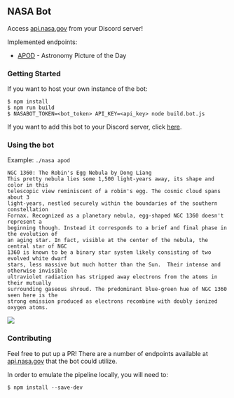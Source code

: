 ## NASA Bot

Access [api.nasa.gov](https://api.nasa.gov) from your Discord server!

Implemented endpoints:

- [APOD](https://apod.nasa.gov/apod/astropix.html) - Astronomy Picture of the Day

### Getting Started

If you want to host your own instance of the bot:

```
$ npm install
$ npm run build
$ NASABOT_TOKEN=<bot_token> API_KEY=<api_key> node build.bot.js
```

If you want to add this bot to your Discord server, click
[here](https://discord.com/api/oauth2/authorize?client_id=701258422498099200&permissions=10240&scope=bot).

### Using the bot

Example:
`./nasa apod`

```
NGC 1360: The Robin's Egg Nebula by Dong Liang
This pretty nebula lies some 1,500 light-years away, its shape and color in this
telescopic view reminiscent of a robin's egg. The cosmic cloud spans about 3
light-years, nestled securely within the boundaries of the southern constellation
Fornax. Recognized as a planetary nebula, egg-shaped NGC 1360 doesn't represent a
beginning though. Instead it corresponds to a brief and final phase in the evolution of
an aging star. In fact, visible at the center of the nebula, the central star of NGC
1360 is known to be a binary star system likely consisting of two evolved white dwarf
stars, less massive but much hotter than the Sun.  Their intense and otherwise invisible
ultraviolet radiation has stripped away electrons from the atoms in their mutually
surrounding gaseous shroud. The predominant blue-green hue of NGC 1360 seen here is the
strong emission produced as electrons recombine with doubly ionized oxygen atoms.
```

<img src="https://apod.nasa.gov/apod/image/2308/ngc1360_v2.jpg">

### Contributing

Feel free to put up a PR! There are a number of endpoints available at
[api.nasa.gov](https://api.nasa.gov) that the bot could utilize.

In order to emulate the pipeline locally, you will need to:

```
$ npm install --save-dev
```
